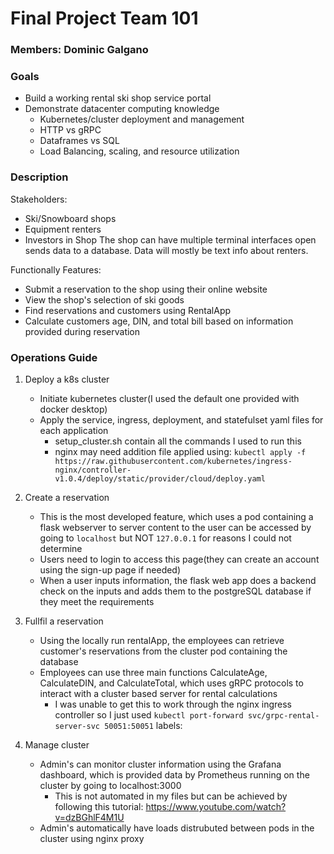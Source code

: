 # Final Project Team 101
### Members: Dominic Galgano
### Goals
 - Build a working rental ski shop service portal
 - Demonstrate datacenter computing knowledge
    - Kubernetes/cluster deployment and management
    - HTTP vs gRPC
    - Dataframes vs SQL
    - Load Balancing, scaling, and resource utilization
### Description
Stakeholders:
 - Ski/Snowboard shops
 - Equipment renters
 - Investors in Shop
The shop can have multiple terminal interfaces open sends data to a database. Data will mostly be text info about renters.

Functionally Features:
 - Submit a reservation to the shop using their online website 
 - View the shop's selection of ski goods
 - Find reservations and customers using RentalApp
 - Calculate customers age, DIN, and total bill based on information provided during reservation 

### Operations Guide
1. Deploy a k8s cluster
    - Initiate kubernetes cluster(I used the default one provided with docker desktop)
    - Apply the service, ingress, deployment, and statefulset yaml files for each application
        - setup_cluster.sh contain all the commands I used to run this
        - nginx may need addition file applied using: `kubectl apply -f https://raw.githubusercontent.com/kubernetes/ingress-nginx/controller-v1.0.4/deploy/static/provider/cloud/deploy.yaml`

2. Create a reservation
    - This is the most developed feature, which uses a pod containing a flask webserver to server content to the user can be accessed by going to `localhost` but NOT `127.0.0.1` for reasons I could not determine
    - Users need to login to access this page(they can create an account using the sign-up page if needed)
    - When a user inputs information, the flask web app does a backend check on the inputs and adds them to the
      postgreSQL database if they meet the requirements

3. Fullfil a reservation
    - Using the locally run rentalApp, the employees can retrieve customer's reservations from the cluster pod containing the database
    - Employees can use three main functions CalculateAge, CalculateDIN, and CalculateTotal, which uses gRPC protocols to interact with a cluster based server for rental calculations
        - I was unable to get this to work through the nginx ingress controller so I just used `kubectl port-forward svc/grpc-rental-server-svc 50051:50051`
  labels:

4. Manage cluster
    - Admin's can monitor cluster information using the Grafana dashboard, which is provided data by Prometheus running on the cluster by going to localhost:3000
        - This is not automated in my files but can be achieved by following this tutorial: https://www.youtube.com/watch?v=dzBGhlF4M1U
    - Admin's automatically have loads distrubuted between pods in the cluster using nginx proxy
